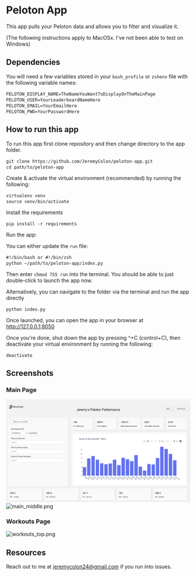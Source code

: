# Peloton App

This app pulls your Peloton data and allows you to filter and visualize it.

(The following instructions apply to MacOSx. I've not been able to test on Windows)

## Dependencies

You will need a few variables stored in your `bash_profile` or `zshenv` file
with the following variable names:
```
PELOTON_DISPLAY_NAME=TheNameYouWantToDisplayOnTheMainPage
PELOTON_USER=YourLeaderboardNameHere
PELOTON_EMAIL=YourEmailHere
PELOTON_PWD=YourPasswordHere
```

## How to run this app

To run this app first clone repository and then change directory to the app folder.

```
git clone https://github.com/JeremyColon/peloton-app.git
cd path/to/peloton-app
```

Create & activate the virtual environment (recommended) by running
the following:

```
virtualenv venv
source venv/bin/activate
```

Install the requirements

```
pip install -r requirements
```

Run the app:

You can either update the `run` file:
```
#!/bin/bash or #!/bin/zsh
python ~/path/to/peloton-app/index.py
```
Then enter `chmod 755 run` into the terminal. You should be able to just double-click to launch the app now.

Alternatively, you can navigate to the folder via the terminal and run the app directly

```
python index.py
```

Once launched, you can open the app in your browser at http://127.0.0.1:8050

Once you're done, shut down the app by pressing ^+C (control+C), then deactivate your virtual environment by running
the following:

```
deactivate
```

## Screenshots

### Main Page

![main_top.png](assets/main_top.png)
![main_middle.png](assets/main_middle.png)

### Workouts Page

![workouts_top.png](assets/workouts_top.png)

## Resources

Reach out to me at jeremycolon24@gmail.com if you run into issues.

